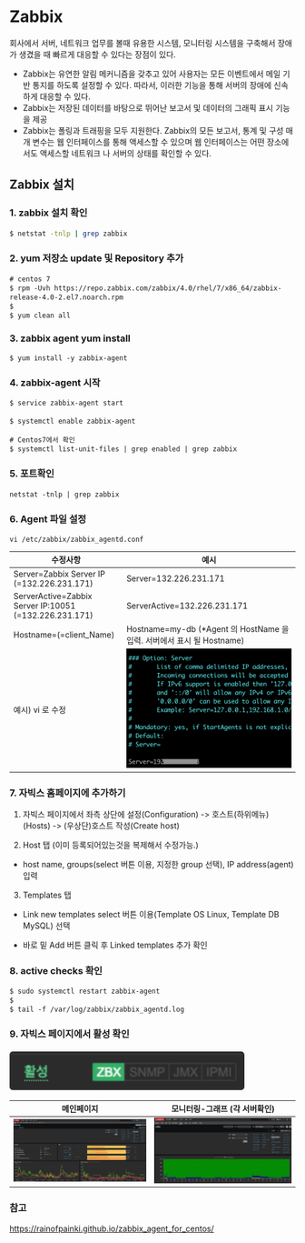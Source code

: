 # Zabbix

회사에서 서버, 네트워크 업무를 볼때 유용한 시스템, 모니터링 시스템을 구축해서 장애가 생겼을 때 빠르게 대응할 수 있다는 장점이 있다.
- Zabbix는 유연한 알림 메커니즘을 갖추고 있어 사용자는 모든 이벤트에서 메일 기반 통지를 하도록 설정할 수 있다. 따라서, 이러한 기능을 통해 서버의 장애에 신속하게 대응할 수 있다.
- Zabbix는 저장된 데이터를 바탕으로 뛰어난 보고서 및 데이터의 그래픽 표시 기능을 제공
- Zabbix는 폴링과 트래핑을 모두 지원한다. Zabbix의 모든 보고서, 통계 및 구성 매개 변수는 웹 인터페이스를 통해 액세스할 수 있으며 웹 인터페이스는 어떤 장소에서도 액세스할 네트워크 나 서버의 상태를 확인할 수 있다.

## Zabbix 설치
### 1. zabbix 설치 확인
~~~sh
$ netstat -tnlp | grep zabbix
~~~

### 2. yum 저장소 update 및 Repository 추가

~~~
# centos 7
$ rpm -Uvh https://repo.zabbix.com/zabbix/4.0/rhel/7/x86_64/zabbix-release-4.0-2.el7.noarch.rpm
$
$ yum clean all
~~~


### 3. zabbix agent yum install
~~~
$ yum install -y zabbix-agent
~~~

### 4. zabbix-agent 시작
~~~
$ service zabbix-agent start

$ systemctl enable zabbix-agent

# Centos7에서 확인
$ systemctl list-unit-files | grep enabled | grep zabbix
~~~

### 5. 포트확인
~~~
netstat -tnlp | grep zabbix
~~~

### 6. Agent 파일 설정
~~~
vi /etc/zabbix/zabbix_agentd.conf
~~~
| 수정사항      |  예시         |
| ---------- | ------------- 
|Server=Zabbix Server IP (=132.226.231.171) |  Server=132.226.231.171| 
| ServerActive=Zabbix Server IP:10051 (=132.226.231.171) | ServerActive=132.226.231.171
| Hostname=(=client_Name) | Hostname=my-db (*Agent 의 HostName 을 입력. 서버에서 표시 될 Hostname)
| 예시) vi 로 수정| ![](./img/zabbix.png)|

### 7. 자빅스 홈페이지에 추가하기
1.  자빅스 페이지에서 좌측 상단에 설정(Configuration) -> 호스트(하위메뉴)(Hosts) -> (우상단)호스트 작성(Create host)

2. Host 탭 (이미 등록되어있는것을 복제해서 수정가능.)
- host name, groups(select 버튼 이용, 지정한 group 선택), IP address(agent) 입력
3. Templates 탭
- Link new templates select 버튼 이용(Template OS Linux, Template DB MySQL) 선택

- 바로 밑 Add 버튼 클릭 후 Linked templates 추가 확인

### 8. active checks 확인
~~~
$ sudo systemctl restart zabbix-agent
$
$ tail -f /var/log/zabbix/zabbix_agentd.log
~~~

### 9. 자빅스 페이지에서 활성 확인
![](./img/active.png)


| 메인페이지      |  모니터링-그래프 (각 서버확인) |
| ---------- | ------------- 
|![](./img/main.png) | ![](./img/sub.png)| 


### 참고
 https://rainofpainki.github.io/zabbix_agent_for_centos/